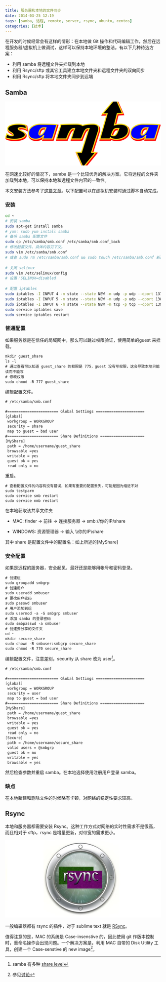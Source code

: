 ```yaml
---
title: 服务器和本地的文件同步
date: 2014-03-25 12:19
tags: [samba, 远程, remote, server, rsync, ubuntu, centos] 
categories: [技术]
---
```


在开发的时候经常会有这样的情形：在本地做 Git 操作和代码编辑工作，然后在远程服务器/虚拟机上做调试，这样可以保持本地环境的整洁。有以下几种待选方案：

- 利用 samba 将远程文件夹挂载到本地
- 利用 Rsync/sftp 或其它工具建立本地文件夹和远程文件夹的双向同步
- 利用 Rsync/sftp 将本地文件夹同步到远端

<!--more-->

## Samba

![Samba](images/samba.png "Samba")

在网速比较好的情况下，samba 是一个比较优秀的解决方案。它将远程的文件夹加载到本地，可以保持本地和远程文件内容的一致性。

本文安装方法参考了[这篇文章](https://rbgeek.wordpress.com/2012/05/25/how-to-install-samba-server-on-centos-6/)。以下配置可以在虚拟机安装时通过脚本自动完成。

### 安装

~~~ bash
cd ~
# 安装 samba
sudo apt-get install samba
# yum: sudo yum install samba
# 备份 samba 配置文件
sudo cp /etc/samba/smb.conf /etc/samba/smb.conf_back
# 修改配置文件，具体内容见下文。
sudo vim /etc/samba/smb.conf
# 或者 sudo rm /etc/samba/smb.conf && sudo touch /etc/samba/smb.conf 新建一个配置文件

# 关闭 selinux
sudo vim /etc/selinux/config
# 设置：SELINUX=disabled

# 配置 iptables
sudo iptables -I INPUT 4 -m state --state NEW -m udp -p udp --dport 137 -j ACCEPT
sudo iptables -I INPUT 5 -m state --state NEW -m udp -p udp --dport 138 -j ACCEPT
sudo iptables -I INPUT 6 -m state --state NEW -m tcp -p tcp --dport 139 -j ACCEPT
sudo service iptables save
sudo service iptables restart
~~~

### 普通配置

如果服务器是在信任的局域网中，那么可以跳过权限验证，使用简单的guest 来挂载。

```shell
mkdir guest_share
ls -l
# 通过查看可以知道 guest_share 的权限是 775，guest 没有写权限，这会导致本地只能读而不能写
# 修改权限
sudo chmod -R 777 guest_share
```

编辑配置文件。

```shell
# /etc/samba/smb.conf

#======================= Global Settings ======================
[global]
 workgroup = WORKGROUP
 security = share
 map to guest = bad user
#======================= Share Definitions ====================
[MyShare]
 path = /home/username/guest_share
 browsable =yes
 writable = yes
 guest ok = yes
 read only = no
```

重启。

```shell
# 查看配置文件的内容有没有错误，如果有重要的配置丢失，可能是因为缩进不对
sudo testparm
sudo service smb restart
sudo service nmb restart
```

在本地获取该共享文件夹

- MAC: finder -> 前往 -> 连接服务器 -> smb://你的IP/share

- WINDOWS: 资源管理器 -> 输入 \\\你的IP\share

其中 share 是配置文件中的配置名：如上所述的[MyShare]

### 安全配置

如果是远程的服务器，安全起见，最好还是能够用帐号和密码登录。

```shell
# 创建组
sudo groupadd smbgrp
# 创建用户
sudo useradd smbuser
# 更改用户密码
sudo passwd smbuser
# 用户添加到组
sudo usermod -a -G smbgrp smbuser
# 添加 samba 的登录密码
sudo smbpasswd -a smbuser
# 创建要分享的文件夹
cd ~
mkdir secure_share
sudo chown -R smbuser:smbgrp secure_share
sudo chmod -R 770 secure_share
```

编辑配置文件，注意差别，security 从 share 改为 user[^share_level]。

```shell
# /etc/samba/smb.conf

#======================= Global Settings ======================
[global]
 workgroup = WORKGROUP
 security = user
 map to guest = bad user
#======================= Share Definitions ====================
[MyShare]
 path = /home/username/guest_share
 browsable =yes
 writable = yes
 guest ok = yes
 read only = no
[Secure]
 path = /home/username/secure_share
 valid users = @smbgrp
 guest ok = no
 writable = yes
 browsable = yes
```

然后检查参数并重启 samba。在本地选择使用注册用户登录 samba。

### 缺点

在本地新建和删除文件的时候略有卡顿，对网络的稳定性要求较高。

## Rsync

本地和服务器都需要安装 Rsync。这种工作方式对网络的实时性需求不是很高，而且相对于 sftp，rsync 是增量更新，对带宽的需求更小。

![rsync](images/rsync.jpg)

一般编辑器都有 rsync 的插件，对于 sublime text 就是 [RSync](https://sublime.wbond.net/packages/RSync)。

值得注意的是，MAC 的系统是 Case-insenstive 的，因此使用 git 作版本控制时，重命名操作会出现问题。一个解决方案是，利用 MAC 自带的 Disk Utility 工具，创建一个 Case-senstive 的 new image[^case_sensitivity]。

[^case_sensitivity]: 参见[讨论](http://stackoverflow.com/questions/8904327/case-sensitivity-in-git)

[^share_level]: samba 有多种 [share level](https://www.samba.org/samba/docs/man/Samba-HOWTO-Collection/ServerType.html)